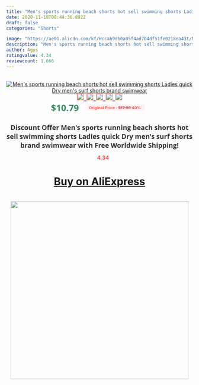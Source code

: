 ```yaml
---
title: "Men's sports running beach shorts hot sell swimming shorts Ladies quick Dry men's surf shorts brand swimwear"
date: 2020-11-18T08:44:36.892Z
draft: false
categories: "Shorts"

image: "https://ae01.alicdn.com/kf/Hccab9db0a05f4ad7b4df51fe0218ea43t/Men-s-sports-running-beach-shorts-hot-sell-swimming-shorts-Ladies-quick-Dry-men-s-surf.jpg"
description: "Men's sports running beach shorts hot sell swimming shorts Ladies quick Dry men's surf shorts brand swimwear"
author: Agus
ratingvalue: 4.34
reviewcount: 1.666
---
```

<br>
<div style="text-align: center;">
<a href="https://s.click.aliexpress.com/e/_AOgXW5" target="_blank" rel="nofollow noopener noreferrer"><img alt="Men's sports running beach shorts hot sell swimming shorts Ladies quick Dry men's surf shorts brand swimwear" class="magnifier-image" src="https://ae01.alicdn.com/kf/Hccab9db0a05f4ad7b4df51fe0218ea43t/Men-s-sports-running-beach-shorts-hot-sell-swimming-shorts-Ladies-quick-Dry-men-s-surf.jpg_640x640.jpg">
<br>
<img style="border:1px solid salmon" src="https://ae01.alicdn.com/kf/Hccab9db0a05f4ad7b4df51fe0218ea43t/Men-s-sports-running-beach-shorts-hot-sell-swimming-shorts-Ladies-quick-Dry-men-s-surf.jpg_120x120.jpg">&nbsp;&nbsp;<img style="border:1px solid salmon" src="https://ae01.alicdn.com/kf/H324df5868bb449d2a29cc1739d2d1d3eH/Men-s-sports-running-beach-shorts-hot-sell-swimming-shorts-Ladies-quick-Dry-men-s-surf.jpg_120x120.jpg">&nbsp;&nbsp;<img style="border:1px solid salmon" src="https://ae01.alicdn.com/kf/H426403d37d404ce49b3295fbd0339927G/Men-s-sports-running-beach-shorts-hot-sell-swimming-shorts-Ladies-quick-Dry-men-s-surf.jpg_120x120.jpg">&nbsp;&nbsp;<img style="border:1px solid salmon" src="https://ae01.alicdn.com/kf/H22b4117e4e8049d98fc2d9da95405f7cr/Men-s-sports-running-beach-shorts-hot-sell-swimming-shorts-Ladies-quick-Dry-men-s-surf.jpg_120x120.jpg">&nbsp;&nbsp;<img style="border:1px solid salmon" src="https://ae01.alicdn.com/kf/Hb805965843eb46f294a66274053cff2fF/Men-s-sports-running-beach-shorts-hot-sell-swimming-shorts-Ladies-quick-Dry-men-s-surf.jpg_120x120.jpg"></a></div><br0>
<div style="text-align: center;"><span style="background-color: white; border: 0px; box-sizing: border-box; color: seagreen; display: inline-block; font-family: &quot;open sans&quot; , &quot;arial&quot; , &quot;helvetica&quot; , sans-serif , &quot;heiti&quot;; font-size: 24px; font-stretch: inherit; font-weight: 700; line-height: inherit; margin: 0px 10px 0px 0px; padding: 0px; vertical-align: middle;">$10.79 </span>
<span style="background: rgb(255 , 241 , 241); border-radius: 3px; border: 0px; box-sizing: border-box; color: #ff4747; display: inline-block; font-family: inherit; font-size: 12px; font-stretch: inherit; font-style: inherit; font-variant: inherit; font-weight: 600; line-height: inherit; margin: 0px; padding: 2px 5px; transform: scale(0.9); vertical-align: middle;">Original Price : <b style="text-decoration: line-through;">$17.98 </b> 40%&nbsp;&nbsp;</span></div>
<h1 style="color: #333333; display: inline-block; font-family: &quot;open sans&quot; , &quot;arial&quot; , &quot;helvetica&quot; , sans-serif , &quot;heiti&quot;; font-size: 18px; font-stretch: inherit; font-weight: 700; text-align: center;">Discount Offer Men's sports running beach shorts hot sell swimming shorts Ladies quick Dry men's surf shorts brand swimwear with Free Worldwide Shipping!</h1>
<div style="color: #ff4747; text-align: center;">
<img src="https://4.bp.blogspot.com/-M0ZcTcb-5uY/XleCXlxnR4I/AAAAAAAAAEc/OrjgMkXV1oMQFaCRZj5HQwOCBcu3w1FegCPcBGAYYCw/s1600/star.png" style="height: 15px;">&nbsp;<b>4.34</b></div>
<div class="button_cont" align="center"><a class="buynow_a" href="https://s.click.aliexpress.com/e/_AOgXW5" target="_blank" rel="nofollow noopener noreferrer"><H1>Buy on AliExpress</H1></a></div><br>
<div class="separator" style="clear: both; text-align: center;">
<img src="https://lh3.googleusercontent.com/-pTy5HemUv9M/XlePHvY0dAI/AAAAAAAAAE4/0nX5iRUoIWY8eMW9Dpxeirr157OZliDIgCLcBGAsYHQ/s1600/badge.gif" width="480">
</div>
